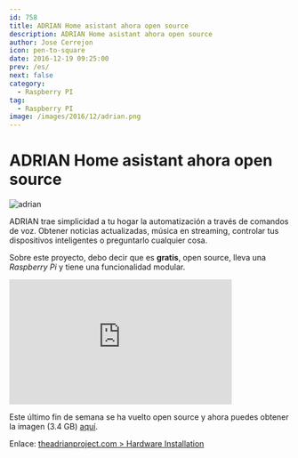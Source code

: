 ```yaml
---
id: 758
title: ADRIAN Home asistant ahora open source
description: ADRIAN Home asistant ahora open source
author: Jose Cerrejon
icon: pen-to-square
date: 2016-12-19 09:25:00
prev: /es/
next: false
category:
  - Raspberry PI
tag:
  - Raspberry PI
image: /images/2016/12/adrian.png
---
```


# ADRIAN Home asistant ahora open source

![adrian](/images/2016/12/adrian.png)

ADRIAN trae simplicidad a tu hogar la automatización a través de comandos de voz. Obtener noticias actualizadas, música en streaming, controlar tus dispositivos inteligentes o preguntarlo cualquier cosa.

Sobre este proyecto, debo decir que es **gratis**, open source, lleva una *Raspberry Pi* y tiene una funcionalidad modular.

<iframe width="400" height="225" src="https://www.youtube.com/embed/XEnu-aotG2s?rel=0" frameborder="0" allowfullscreen></iframe>

Este último fin de semana se ha vuelto open source y ahora puedes obtener la imagen (3.4 GB) [aquí](http://www.theadrianproject.com/download).

Enlace: [theadrianproject.com > Hardware Installation ](http://www.theadrianproject.com/documentation/hardware-installation/)